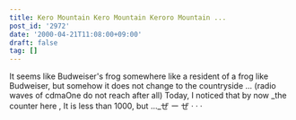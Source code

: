 ```yaml
---
title: Kero Mountain Kero Mountain Keroro Mountain ...
post_id: '2972'
date: '2000-04-21T11:08:00+09:00'
draft: false
tag: []
---
```


It seems like Budweiser's frog somewhere like a resident of a frog like Budweiser, but somehow it does not change to the countryside ... (radio waves of cdmaOne do not reach after all) Today, I noticed that by now _the counter here , It is less than 1000, but ..._ぜ ー ぜ · · ·